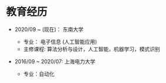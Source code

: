 # 教育经历

* 2020/09 ~ (现在)： 东南大学
  * 专业： 电子信息 (人工智能应用)
  * 主修课程:  算法分析与设计，人工智能，机器学习，模式识别

* 2016/09 ~ 2020/07: 上海电力大学
  * 专业：自动化



